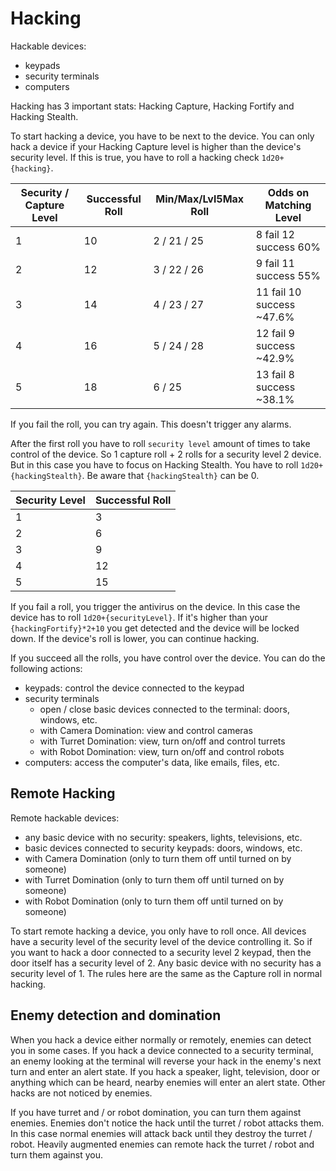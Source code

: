 # Hacking

Hackable devices:

- keypads
- security terminals
- computers

Hacking has 3 important stats: Hacking Capture, Hacking Fortify and Hacking Stealth.

To start hacking a device, you have to be next to the device. You can only hack a device if your Hacking Capture level is higher than the device's security level. If this is true, you have to roll a hacking check `1d20+{hacking}`.

| Security / Capture Level | Successful Roll | Min/Max/Lvl5Max Roll | Odds on Matching Level    |
| ------------------------ | --------------- | -------------------- | ------------------------- |
| 1                        | 10              | 2 / 21 / 25          | 8 fail 12 success 60%     |
| 2                        | 12              | 3 / 22 / 26          | 9 fail 11 success 55%     |
| 3                        | 14              | 4 / 23 / 27          | 11 fail 10 success ~47.6% |
| 4                        | 16              | 5 / 24 / 28          | 12 fail 9 success ~42.9%  |
| 5                        | 18              | 6 / 25               | 13 fail 8 success ~38.1%  |

If you fail the roll, you can try again. This doesn't trigger any alarms.

After the first roll you have to roll `security level` amount of times to take control of the device. So 1 capture roll + 2 rolls for a security level 2 device. But in this case you have to focus on Hacking Stealth. You have to roll `1d20+{hackingStealth}`. Be aware that `{hackingStealth}` can be 0.

| Security Level | Successful Roll |
| -------------- | --------------- |
| 1              | 3               |
| 2              | 6               |
| 3              | 9               |
| 4              | 12              |
| 5              | 15              |

If you fail a roll, you trigger the antivirus on the device. In this case the device has to roll `1d20+{securityLevel}`. If it's higher than your `{hackingFortify}*2+10` you get detected and the device will be locked down. If the device's roll is lower, you can continue hacking.

If you succeed all the rolls, you have control over the device. You can do the following actions:

- keypads: control the device connected to the keypad
- security terminals
  - open / close basic devices connected to the terminal: doors, windows, etc.
  - with Camera Domination: view and control cameras
  - with Turret Domination: view, turn on/off and control turrets
  - with Robot Domination: view, turn on/off and control robots
- computers: access the computer's data, like emails, files, etc.

## Remote Hacking

Remote hackable devices:

- any basic device with no security: speakers, lights, televisions, etc.
- basic devices connected to security keypads: doors, windows, etc.
- with Camera Domination (only to turn them off until turned on by someone)
- with Turret Domination (only to turn them off until turned on by someone)
- with Robot Domination (only to turn them off until turned on by someone)

To start remote hacking a device, you only have to roll once. All devices have a security level of the security level of the device controlling it. So if you want to hack a door connected to a security level 2 keypad, then the door itself has a security level of 2. Any basic device with no security has a security level of 1. The rules here are the same as the Capture roll in normal hacking.

## Enemy detection and domination

When you hack a device either normally or remotely, enemies can detect you in some cases. If you hack a device connected to a security terminal, an enemy looking at the terminal will reverse your hack in the enemy's next turn and enter an alert state. If you hack a speaker, light, television, door or anything which can be heard, nearby enemies will enter an alert state. Other hacks are not noticed by enemies.

If you have turret and / or robot domination, you can turn them against enemies. Enemies don't notice the hack until the turret / robot attacks them. In this case normal enemies will attack back until they destroy the turret / robot. Heavily augmented enemies can remote hack the turret / robot and turn them against you.
